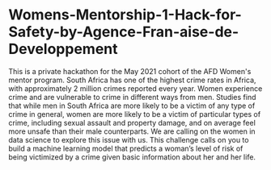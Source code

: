 # Womens-Mentorship-1-Hack-for-Safety-by-Agence-Fran-aise-de-Developpement
This is a private hackathon for the May 2021 cohort of the AFD Women's mentor program.  South Africa has one of the highest crime rates in Africa, with approximately 2 million crimes reported every year. Women experience crime and are vulnerable to crime in different ways from men. Studies find that while men in South Africa are more likely to be a victim of any type of crime in general, women are more likely to be a victim of particular types of crime, including sexual assault and property damage, and on average feel more unsafe than their male counterparts.  We are calling on the women in data science to explore this issue with us. This challenge calls on you to build a machine learning model that predicts a woman’s level of risk of being victimized by a crime given basic information about her and her life.
